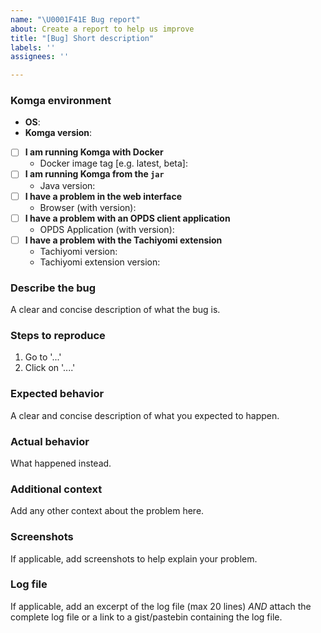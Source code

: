 ```yaml
---
name: "\U0001F41E Bug report"
about: Create a report to help us improve
title: "[Bug] Short description"
labels: ''
assignees: ''

---
```


### Komga environment
- **OS**:
- **Komga version**:
- [ ] **I am running Komga with Docker**
  - Docker image tag [e.g. latest, beta]:
- [ ] **I am running Komga from the `jar`**
  - Java version:
- [ ] **I have a problem in the web interface**
  - Browser (with version):
- [ ] **I have a problem with an OPDS client application**
  - OPDS Application (with version):
- [ ] **I have a problem with the Tachiyomi extension**
  - Tachiyomi version:
  - Tachiyomi extension version:

### Describe the bug
A clear and concise description of what the bug is.

### Steps to reproduce
1. Go to '...'
2. Click on '....'

### Expected behavior
A clear and concise description of what you expected to happen.

### Actual behavior
What happened instead.

### Additional context
Add any other context about the problem here.

### Screenshots
If applicable, add screenshots to help explain your problem.

### Log file
If applicable, add an excerpt of the log file (max 20 lines) _AND_ attach the complete log file or a link to a gist/pastebin containing the log file.

